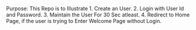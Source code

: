 Purpose:
This Repo is to Illustrate
	1. Create an User.
	2. Login with User Id and Password.
	3. Maintain the User For 30 Sec atleast.
	4. Redirect to Home Page, if the user is trying to Enter Welcome Page without Login.